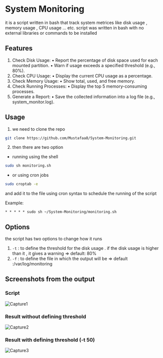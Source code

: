 # System Monitoring
it is a script written in bash that track system metrices like disk usage , memory usage , CPU usage ... etc. 
script was written in bash with no external libraries or commands to be installed

## Features
1. Check Disk Usage:
  • Report the percentage of disk space used for each mounted partition.
  • Warn if usage exceeds a specified threshold (e.g., 80%).
2. Check CPU Usage:
  • Display the current CPU usage as a percentage.
3. Check Memory Usage:
  • Show total, used, and free memory.
4. Check Running Processes:
  • Display the top 5 memory-consuming processes.
5. Generate a Report:
  • Save the collected information into a log file (e.g., system_monitor.log).

## Usage
1. we need to clone the repo
```bash
git clone https://github.com/Mustafaa8/System-Monitoring.git
```
2. then there are two option
- running using the shell
```bash
sudo sh monitoring.sh 
```
- or using cron jobs
```bash
sudo croptab -e 
```
and add it to the file using cron syntax to schedule the running of the script 

Example:
```cron
* * * * * sudo sh ~/System-Monitoring/monitoring.sh 
```
## Options
the script has two options to change how it runs
1. `-t` : to define the threshold for the disk usage . if the disk usage is higher than it , it gives a warning => default: 80%
2. `-f` : to define the file in which the output will be => default :/var/log/monitoring
## Screenshots from the output 
### Script
![Capture1](https://github.com/user-attachments/assets/45732e13-8951-4d5a-8b86-2c09beeb427a)
### Result without defining threshold
![Capture2](https://github.com/user-attachments/assets/071f1046-a09d-4472-95f0-7c998d9cfc58)
### Result with defining threshold (-t 50)
![Capture3](https://github.com/user-attachments/assets/b4a0d1fb-5fae-48fb-973c-f06a3a5d4821)


